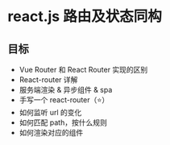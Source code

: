 # react.js 路由及状态同构

## 目标

- Vue Router 和 React Router 实现的区别
- React-router 详解
- 服务端渲染 & 异步组件 & spa
- 手写一个 react-router（⭐）
- 如何监听 url 的变化
- 如何匹配 path，按什么规则
- 如何渲染对应的组件
